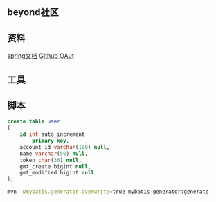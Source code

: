 ## beyond社区

## 资料
[spring文档](https://spring.io/guides)
[Github OAut](https://developer.github.com/apps/building-oauth-apps/creating-an-oauth-app/)
## 工具

## 脚本
```sql
create table user
(
	id int auto_increment
		primary key,
	account_id varchar(100) null,
	name varchar(50) null,
	token char(36) null,
	gmt_create bigint null,
	gmt_modified bigint null
);
```
```bash
mvn -Dmybatis.generator.overwrite=true mybatis-generator:generate

```